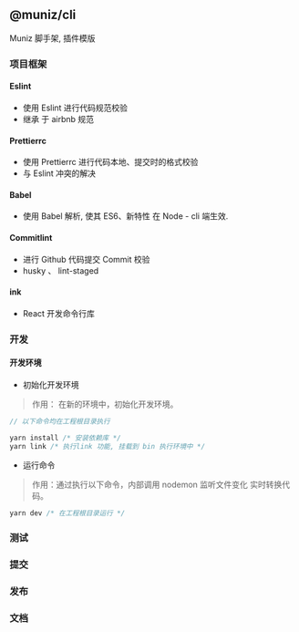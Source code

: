 ## @muniz/cli

Muniz 脚手架, 插件模版

### 项目框架

#### Eslint

- 使用 Eslint 进行代码规范校验
- 继承 于 airbnb 规范

#### Prettierrc

- 使用 Prettierrc 进行代码本地、提交时的格式校验
- 与 Eslint 冲突的解决

#### Babel

- 使用 Babel 解析, 使其 ES6、新特性 在 Node - cli 端生效.

#### Commitlint

- 进行 Github 代码提交 Commit 校验
- husky 、 lint-staged

#### ink

- React 开发命令行库

### 开发

#### 开发环境

- 初始化开发环境

> 作用： 在新的环境中，初始化开发环境。

```js
// 以下命令均在工程根目录执行

yarn install /* 安装依赖库 */
yarn link /* 执行link 功能, 挂载到 bin 执行环境中 */
```

- 运行命令

> 作用：通过执行以下命令，内部调用 nodemon 监听文件变化 实时转换代码。

```js
yarn dev /* 在工程根目录运行 */
```

### 测试

### 提交

### 发布

### 文档
